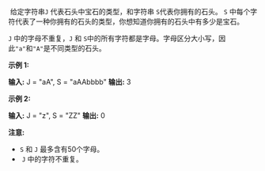 给定字符串`J` 代表石头中宝石的类型，和字符串 `S`代表你拥有的石头。 `S` 中每个字符代表了一种你拥有的石头的类型，你想知道你拥有的石头中有多少是宝石。

`J` 中的字母不重复，`J` 和 `S`中的所有字符都是字母。字母区分大小写，因此`"a"`和`"A"`是不同类型的石头。

**示例 1:**

**输入:** J = "aA", S = "aAAbbbb"
**输出:** 3

**示例 2:**

**输入:** J = "z", S = "ZZ"
**输出:** 0

**注意:**

*   `S` 和 `J` 最多含有50个字母。
*    `J` 中的字符不重复。